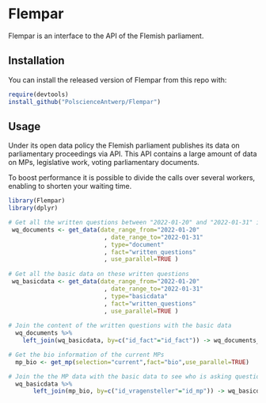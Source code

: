 
# Flempar

Flempar is an interface to the API of the Flemish parliament.

## Installation

You can install the released version of Flempar from this repo with:

``` r
require(devtools)
install_github("PolscienceAntwerp/Flempar")
```

## Usage

Under its open data policy the Flemish parliament publishes its data on
parliamentary proceedings via API. This API contains a large amount of
data on MPs, legislative work, voting parliamentary documents.

To boost performance it is possible to divide the calls over several
workers, enabling to shorten your waiting time.

``` r
library(Flempar)
library(dplyr)

# Get all the written questions between "2022-01-20" and "2022-01-31" in a dataframe
 wq_documents <- get_data(date_range_from="2022-01-20"
                           , date_range_to="2022-01-31"
                           , type="document"
                           , fact="written_questions"
                           , use_parallel=TRUE )
                           
# Get all the basic data on these written questions
 wq_basicdata <- get_data(date_range_from="2022-01-20"
                           , date_range_to="2022-01-31"
                           , type="basicdata"
                           , fact="written_questions"
                           , use_parallel=TRUE )
                           
# Join the content of the written questions with the basic data
  wq_documents %>%
    left_join(wq_basicdata, by=c("id_fact"="id_fact")) -> wq_documents_basicdata

# Get the bio information of the current MPs
  mp_bio <- get_mp(selection="current",fact="bio",use_parallel=TRUE)

# Join the the MP data with the basic data to see who is asking questions     
  wq_basicdata %>%
       left_join(mp_bio, by=c("id_vragensteller"="id_mp")) -> wq_basicdata_mp
             
```
